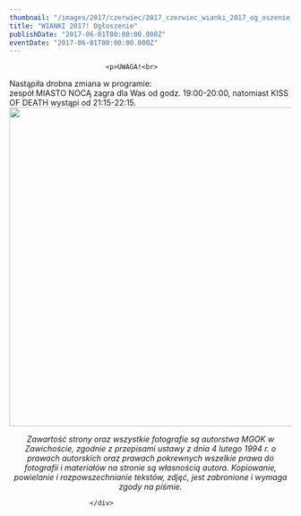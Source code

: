 ```yaml
---
thumbnail: "/images/2017/czerwiec/2017_czerwiec_wianki_2017_og_oszenie_2017_06_wianki_2017_og_oszenie_wianki-zawichost-2017-wersja-ostateczna.jpg"
title: "WIANKI 2017! Ogłoszenie"
publishDate: "2017-06-01T00:00:00.000Z"
eventDate: "2017-06-01T00:00:00.000Z"
---
```


<div class="entry-content">
							
							<p>UWAGA!<br>
Nastąpiła drobna zmiana w programie:<br>
zespół MIASTO NOCĄ zagra dla Was od godz. 19:00-20:00, natomiast KISS OF DEATH wystąpi od 21:15-22:15.<br>
<img fetchpriority="high" decoding="async" class="aligncenter size-full wp-image-4840" src="/images/2017/czerwiec/2017_czerwiec_wianki_2017_og_oszenie_2017_06_wianki_2017_og_oszenie_wianki-zawichost-2017-wersja-ostateczna.jpg" alt="" width="800" height="570" srcset="/images/2017/czerwiec/2017_czerwiec_wianki_2017_og_oszenie_2017_06_wianki_2017_og_oszenie_wianki-zawichost-2017-wersja-ostateczna.jpg 800w, /images/2017/czerwiec/wianki-zawichost-2017-wersja-ostateczna-300x214.jpg 300w, /images/2017/czerwiec/wianki-zawichost-2017-wersja-ostateczna-768x547.jpg 768w" sizes="(max-width: 800px) 100vw, 800px"></p>
<p style="text-align: center;"><em>Zawartość strony oraz wszystkie fotografie są autorstwa MGOK w Zawichoście, zgodnie z przepisami ustawy z dnia 4 lutego 1994 r. o prawach autorskich oraz prawach pokrewnych wszelkie prawa do fotografii i materiałów na stronie są własnością autora. Kopiowanie, powielanie i rozpowszechnianie tekstów, zdjęć, jest zabronione i wymaga zgody na piśmie.</em></p>
						
						</div>
